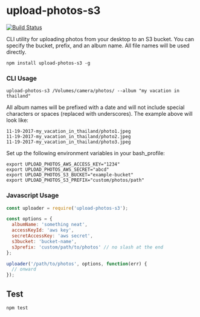 # upload-photos-s3

[![Build Status](https://travis-ci.org/mapsam/upload-photos-s3.svg?branch=master)](https://travis-ci.org/mapsam/upload-photos-s3)

CLI utility for uploading photos from your desktop to an S3 bucket. You can specify the bucket, prefix, and an album name. All file names will be used directly.

```
npm install upload-photos-s3 -g
```

### CLI Usage

```
upload-photos-s3 /Volumes/camera/photos/ --album "my vacation in thailand"
```

All album names will be prefixed with a date and will not include special characters or spaces (replaced with underscores). The example above will look like:

```
11-19-2017-my_vacation_in_thailand/photo1.jpeg
11-19-2017-my_vacation_in_thailand/photo2.jpeg
11-19-2017-my_vacation_in_thailand/photo3.jpeg
```

Set up the following environment variables in your bash_profile:

```shell
export UPLOAD_PHOTOS_AWS_ACCESS_KEY="1234"
export UPLOAD_PHOTOS_AWS_SECRET="abcd"
export UPLOAD_PHOTOS_S3_BUCKET="example-bucket"
export UPLOAD_PHOTOS_S3_PREFIX="custom/photos/path"
```

### Javascript Usage

```javascript
const uploader = require('upload-photos-s3');

const options = {
  albumName: 'something neat',
  accessKeyId: 'aws key',
  secretAccessKey: 'aws secret',
  s3bucket: 'bucket-name',
  s3prefix: 'custom/path/to/photos' // no slash at the end
};

uploader('/path/to/photos', options, function(err) {
  // onward
});
```

## Test

```
npm test
```
